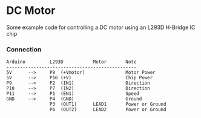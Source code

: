 # DC Motor
Some example code for controlling a DC motor using an L293D H-Bridge IC chip

### Connection

    Arduino         L293D           Motor       Note
    ------------------------------------------------
    5V      -->     P8  (+Vmotor)               Motor Power
    5V      -->     P16 (+V)                    Chip Power
    P9      -->     P2  (IN1)                   Direction
    P10     -->     P7  (IN2)                   Direction
    P11     -->     P1  (EN1)                   Speed
    GND     -->     P4  (GND)                   Ground
                    P3  (OUT1)      LEAD1       Power or Ground
                    P6  (OUT2)      LEAD2       Power or Ground
